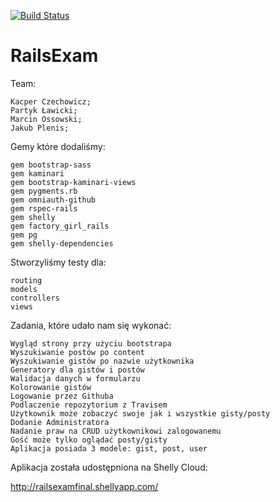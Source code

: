 [![Build Status](https://travis-ci.org/kipperek/RailsExam.svg)](https://travis-ci.org/kipperek/RailsExam)

RailsExam
=========

  Team:
  
    Kacper Czechowicz;
    Partyk Ławicki;
    Marcin Ossowski;
    Jakub Plenis;



Gemy które dodaliśmy:

	gem bootstrap-sass
	gem kaminari
	gem bootstrap-kaminari-views
	gem pygments.rb
	gem omniauth-github
	gem rspec-rails
	gem shelly
	gem factory_girl_rails
	gem pg
	gem shelly-dependencies

Stworzyliśmy testy dla:
	
	routing
	models
	controllers
	views
	
	
Zadania, które udało nam się wykonać:

	Wygląd strony przy użyciu bootstrapa
	Wyszukiwanie postów po content
	Wyszukiwanie gistów po nazwie użytkownika
	Generatory dla gistów i postów
	Walidacja danych w formularzu
	Kolorowanie gistów
	Logowanie przez Githuba
	Podlaczenie repozytorium z Travisem
	Użytkownik może zobaczyć swoje jak i wszystkie gisty/posty
	Dodanie Administratora
	Nadanie praw na CRUD użytkownikowi zalogowanemu
	Gość może tylko oglądać posty/gisty
	Aplikacja posiada 3 modele: gist, post, user
	
	

Aplikacja została udostępniona na Shelly Cloud:

http://railsexamfinal.shellyapp.com/
